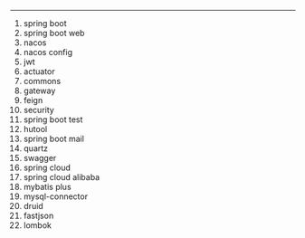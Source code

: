 ___
1. spring boot
2. spring boot web
3. nacos
4. nacos config
5. jwt
6. actuator
7. commons
8. gateway
9. feign
10. security
11. spring boot test
12. hutool
13. spring boot mail
14. quartz
15. swagger
16. spring cloud
17. spring cloud alibaba
18. mybatis plus
19. mysql-connector
20. druid
21. fastjson
22. lombok